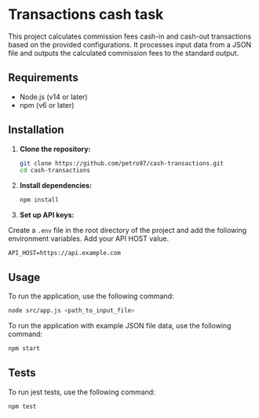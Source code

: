 # Transactions cash task

This project calculates commission fees cash-in and cash-out transactions based on the provided configurations. It processes input data from a JSON file and outputs the calculated commission fees to the standard output.

## Requirements

- Node.js (v14 or later)
- npm (v6 or later)

## Installation

1. **Clone the repository:**

    ```bash
    git clone https://github.com/petro97/cash-transactions.git
    cd cash-transactions
    ```

2. **Install dependencies:**

    ```bash
    npm install
    ```

3. **Set up API keys:**

Create a `.env` file in the root directory of the project and add the following environment variables. Add your API HOST value.

```env
API_HOST=https://api.example.com
```


## Usage

To run the application, use the following command:

```bash
node src/app.js <path_to_input_file>
```

To run the application with example JSON file data, use the following command:

```bash
npm start
```


## Tests

To run jest tests, use the following command:

```bash
npm test
```

